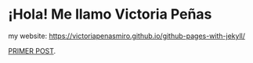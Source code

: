 # ¡Hola! Me llamo Victoria Peñas

my website: https://victoriapenasmiro.github.io/github-pages-with-jekyll/

[PRIMER POST](./_posts/2020-06-17-my-first-blog-post.md).
